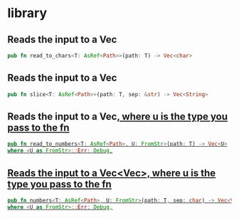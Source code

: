 # library

## Reads the input to a Vec<char>
``` rust
pub fn read_to_chars<T: AsRef<Path>>(path: T) -> Vec<char>
```

## Reads the input to a Vec<String>
``` rust
pub fn slice<T: AsRef<Path>>(path: T, sep: &str) -> Vec<String>
```

## Reads the input to a Vec<U>, where u is the type you pass to the fn
``` rust
pub fn read_to_numbers<T: AsRef<Path>, U: FromStr>(path: T) -> Vec<U>
where <U as FromStr>::Err: Debug,
```

## Reads the input to a Vec<Vec<U>>, where u is the type you pass to the fn
``` rust
pub fn numbers<T: AsRef<Path>, U: FromStr>(path: T, sep: char) -> Vec<Vec<U>> 
where <U as FromStr>::Err: Debug,
```